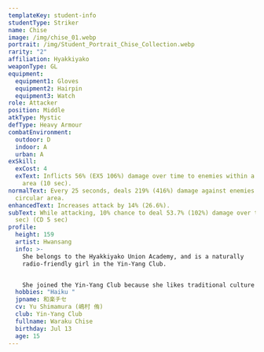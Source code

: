 ```yaml
---
templateKey: student-info
studentType: Striker
name: Chise
image: /img/chise_01.webp
portrait: /img/Student_Portrait_Chise_Collection.webp
rarity: "2"
affiliation: Hyakkiyako
weaponType: GL
equipment:
  equipment1: Gloves
  equipment2: Hairpin
  equipment3: Watch
role: Attacker
position: Middle
atkType: Mystic
defType: Heavy Armour
combatEnvironment:
  outdoor: D
  indoor: A
  urban: A
exSkill:
  exCost: 4
  exText: Inflicts 56% (EX5 106%) damage over time to enemies within a circular
    area (10 sec).
normalText: Every 25 seconds, deals 219% (416%) damage against enemies within a
  circular area.
enhancedText: Increases attack by 14% (26.6%).
subText: While attacking, 10% chance to deal 53.7% (102%) damage over time (20
  sec) (CD 5 sec)
profile:
  height: 159
  artist: Hwansang
  info: >-
    She belongs to the Hyakkiyako Union Academy, and is a naturally
    radio-friendly girl in the Yin-Yang Club.


    She joined the Yin-Yang Club because she likes traditional culture like haiku. She has a mysterious atmosphere that exudes from her appearance and gestures, which makes her the target of envy among the students of Hyakkiyako, but she is hardly aware of it.
  hobbies: "Haiku "
  jpname: 和楽チセ
  cv: Yu Shimamura (嶋村 侑)
  club: Yin-Yang Club
  fullname: Waraku Chise
  birthday: Jul 13
  age: 15
---
```

